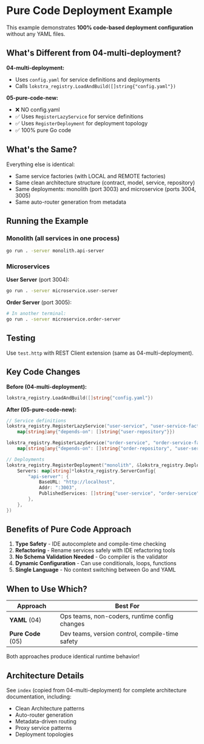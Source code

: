 # Pure Code Deployment Example

This example demonstrates **100% code-based deployment configuration** without any YAML files.

## What's Different from 04-multi-deployment?

**04-multi-deployment:**
- Uses `config.yaml` for service definitions and deployments
- Calls `lokstra_registry.LoadAndBuild([]string{"config.yaml"})`

**05-pure-code-new:**
- ❌ NO config.yaml
- ✅ Uses `RegisterLazyService` for service definitions
- ✅ Uses `RegisterDeployment` for deployment topology
- ✅ 100% pure Go code

## What's the Same?

Everything else is identical:
- Same service factories (with LOCAL and REMOTE factories)
- Same clean architecture structure (contract, model, service, repository)
- Same deployments: monolith (port 3003) and microservice (ports 3004, 3005)
- Same auto-router generation from metadata

## Running the Example

### Monolith (all services in one process)
```bash
go run . -server monolith.api-server
```

### Microservices

**User Server** (port 3004):
```bash
go run . -server microservice.user-server
```

**Order Server** (port 3005):
```bash
# In another terminal:
go run . -server microservice.order-server
```

## Testing

Use `test.http` with REST Client extension (same as 04-multi-deployment).

## Key Code Changes

**Before (04-multi-deployment):**
```go
lokstra_registry.LoadAndBuild([]string{"config.yaml"})
```

**After (05-pure-code-new):**
```go
// Service definitions
lokstra_registry.RegisterLazyService("user-service", "user-service-factory", 
    map[string]any{"depends-on": []string{"user-repository"}})

lokstra_registry.RegisterLazyService("order-service", "order-service-factory", 
    map[string]any{"depends-on": []string{"order-repository", "user-service"}})

// Deployments
lokstra_registry.RegisterDeployment("monolith", &lokstra_registry.DeploymentConfig{
    Servers: map[string]*lokstra_registry.ServerConfig{
        "api-server": {
            BaseURL: "http://localhost",
            Addr: ":3003",
            PublishedServices: []string{"user-service", "order-service"},
        },
    },
})
```

## Benefits of Pure Code Approach

1. **Type Safety** - IDE autocomplete and compile-time checking
2. **Refactoring** - Rename services safely with IDE refactoring tools
3. **No Schema Validation Needed** - Go compiler is the validator
4. **Dynamic Configuration** - Can use conditionals, loops, functions
5. **Single Language** - No context switching between Go and YAML

## When to Use Which?

| Approach | Best For |
|----------|----------|
| **YAML** (04) | Ops teams, non-coders, runtime config changes |
| **Pure Code** (05) | Dev teams, version control, compile-time safety |

Both approaches produce identical runtime behavior!

## Architecture Details

See `index` (copied from 04-multi-deployment) for complete architecture documentation, including:
- Clean Architecture patterns
- Auto-router generation
- Metadata-driven routing
- Proxy service patterns
- Deployment topologies
